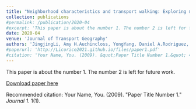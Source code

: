 ```yaml
---
title: "Neighborhood characteristics and transport walking: Exploring multiple pathways of influence using a structural equation modeling approach"
collection: publications
#permalink: /publication/2020-04
#excerpt: 'This paper is about the number 1. The number 2 is left for future work.'
date: 2020-04
venue: 'Journal of Transport Geography'
authors: 'JingjingLi, Amy H.Auchincloss, YongYang, Daniel A.Rodriguez, Brisa N.Sánchez'
#paperurl: 'http://Licorice2021.github.io/files/paper1.pdf'
#citation: 'Your Name, You. (2009). &quot;Paper Title Number 1.&quot; <i>Journal 1</i>. 1(1).'
---
```

This paper is about the number 1. The number 2 is left for future work.

[Download paper here](http://academicpages.github.io/files/paper1.pdf)

Recommended citation: Your Name, You. (2009). "Paper Title Number 1." <i>Journal 1</i>. 1(1).
